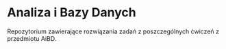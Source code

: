 # Analiza i Bazy Danych
Repozytorium zawierające rozwiązania zadań z poszczególnych ćwiczeń z przedmiotu AiBD.

